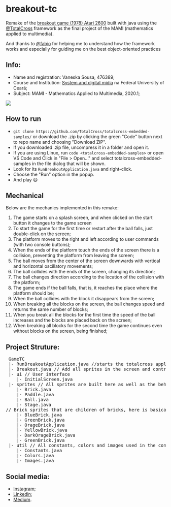 # breakout-tc
 Remake of the [breakout game (1978) Atari 2600](https://www.youtube.com/watch?v=Cr6z3AyhRr8) built with java using the [@TotalCross](https://github.com/TotalCross/) framework as the final project of the MAMI (mathematics applied to multimedia).
 
 And thanks to [@fabio](https://github.com/flsobral) for helping me to understand how the framework works and especially for guiding me on the best object-oriented practices
 
 ## Info:
* Name and registration: Vaneska Sousa, 476389;
* Course and Institution: [System and digital midia](https://smd.ufc.br/pt/sobre-o-curso/) na Federal University of Ceará;
* Subject: MAMI - Mathematics Applied to Multimedia, 2020.1;

![](https://i.imgur.com/RvkxEo5.gif)

## How to run
- `git clone https://github.com/TotalCross/totalcross-embedded-samples/` or download the .zip by clicking the green "Code" button next to repo name and choosing "Download ZIP".
- If you downloaded .zip file, uncompress it in a folder and open it.
- If you are using Linux, run `code <totalcross-embedded-samples>` or open VS Code and Click in "File > Open..." and select totalcross-embedded-samples in the file dialog that will be shown.
- Look for its `RunBreakoutApplication.java` and right-click.
- Choose the "Run" option in the popup.
- And play :smiley:

## Mechanical
Below are the mechanics implemented in this remake: 

1. The game starts on a splash screen, and when clicked on the start button it changes to the game screen
1. To start the game for the first time or restart after the ball falls, just double-click on the screen;
1. The platform moves to the right and left according to user commands (with two console buttons);
1. When the ends of the platform touch the ends of the screen there is a collision, preventing the platform from leaving the screen;
1. The ball moves from the center of the screen downwards with vertical and horizontal oscillatory movements;
1. The ball collides with the ends of the screen, changing its direction;
1. The ball changes direction according to the location of the collision with the platform;
1. The game ends if the ball falls, that is, it reaches the place where the platform should be;
1. When the ball collides with the block it disappears from the screen;
1. When breaking all the blocks on the screen, the ball changes speed and returns the same number of blocks;
1. When you break all the blocks for the first time the speed of the ball increases and the blocks are placed back on the screen;
1. When breaking all blocks for the second time the game continues even without blocks on the screen, being finished;       

## Project Struture:

<pre> GameTC
 |- RunBreakoutApplication.java //starts the totalcross application with the desired screen size
 |- Breakout.java // Add all sprites in the screen and controls what the player see. 
 |- ui // User interface 
    |- InitialScreen.java
 |- sprites // All sprites are built here as well as the behavior of each one
    |- Brick.java
    |- Paddle.java
    |- Ball.java
    |- Stage.java 
// Brick sprites that are children of bricks, here is basically change the sprite image. 
    |- BlueBrick.java 
    |- GreenBrick.java
    |- OrageBrick.java
    |- YellowBrick.java
    |- DarkOrageBrick.java
    |- GreenBrick.java
 |- util // All constants, colors and images used in the construction of the game are placed here in order to facilitate the maintenance of the code.
    |- Constants.java 
    |- Colors.java
    |- Images.java
</pre>

## Social media:
* [Instagram](https://www.instagram.com/vaneska.sousa20/);
* [Linkedin](https://www.linkedin.com/in/vaneska-sousa);
* [Medium](https://medium.com/@vaneskakaren15).
